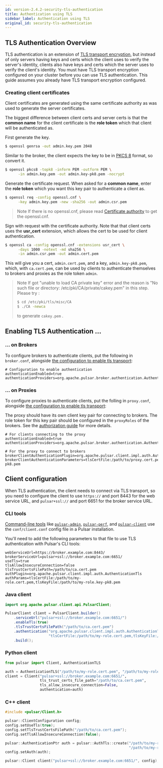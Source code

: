 ```yaml
---
id: version-2.4.2-security-tls-authentication
title: Authentication using TLS
sidebar_label: Authentication using TLS
original_id: security-tls-authentication
---
```


## TLS Authentication Overview

TLS authentication is an extension of [TLS transport encryption](security-tls-transport.md), but instead of only servers having keys and certs which the client uses to verify the server's identity, clients also have keys and certs which the server uses to verify the client's identity. You must have TLS transport encryption configured on your cluster before you can use TLS authentication. This guide assumes you already have TLS transport encryption configured.

### Creating client certificates

Client certificates are generated using the same certificate authority as was used to generate the server certificates.

The biggest difference between client certs and server certs is that the **common name** for the client certificate is the **role token** which that client will be authenticated as.

First generate the key.
```bash
$ openssl genrsa -out admin.key.pem 2048
```

Similar to the broker, the client expects the key to be in [PKCS 8](https://en.wikipedia.org/wiki/PKCS_8) format, so convert it.

```bash
$ openssl pkcs8 -topk8 -inform PEM -outform PEM \
      -in admin.key.pem -out admin.key-pk8.pem -nocrypt
```

Generate the certificate request. When asked for a **common name**, enter the **role token** which you want this key pair to authenticate a client as.

```bash
$ openssl req -config openssl.cnf \
      -key admin.key.pem -new -sha256 -out admin.csr.pem
```
> Note
> If there is no openssl.cnf, please read [Certificate authority](http://pulsar.apache.org/docs/en/security-tls-transport/#certificate-authority) to get the openssl.cnf.

Sign with request with the certificate authority. Note that that client certs uses the **usr_cert** extension, which allows the cert to be used for client authentication.

```bash
$ openssl ca -config openssl.cnf -extensions usr_cert \
      -days 1000 -notext -md sha256 \
      -in admin.csr.pem -out admin.cert.pem
```

This will give you a cert, `admin.cert.pem`, and a key, `admin.key-pk8.pem`, which, with `ca.cert.pem`, can be used by clients to authenticate themselves to brokers and proxies as the role token ``admin``.

> Note
> If got "unable to load CA private key" error and the reason is "No such file or directory: /etc/pki/CA/private/cakey.pem" in this step. Please try :
>
> ```bash
> $ cd /etc/pki/tls/misc/CA
> $ ./CA -newca
> ```
>
> to generate `cakey.pem` .

## Enabling TLS Authentication ...

### ... on Brokers

To configure brokers to authenticate clients, put the following in `broker.conf`, alongside [the configuration to enable tls transport](security-tls-transport.md#broker-configuration):

```properties
# Configuration to enable authentication
authenticationEnabled=true
authenticationProviders=org.apache.pulsar.broker.authentication.AuthenticationProviderTls
```

### ... on Proxies

To configure proxies to authenticate clients, put the folling in `proxy.conf`, alongside [the configuration to enable tls transport](security-tls-transport.md#proxy-configuration):

The proxy should have its own client key pair for connecting to brokers. The role token for this key pair should be configured in the ``proxyRoles`` of the brokers. See the [authorization guide](security-authorization.md) for more details.

```properties
# For clients connecting to the proxy
authenticationEnabled=true
authenticationProviders=org.apache.pulsar.broker.authentication.AuthenticationProviderTls

# For the proxy to connect to brokers
brokerClientAuthenticationPlugin=org.apache.pulsar.client.impl.auth.AuthenticationTls
brokerClientAuthenticationParameters=tlsCertFile:/path/to/proxy.cert.pem,tlsKeyFile:/path/to/proxy.key-pk8.pem
```

## Client configuration

When TLS authentication, the client needs to connect via TLS transport, so you need to configure the client to use ```https://``` and port 8443 for the web service URL, and ```pulsar+ssl://``` and port 6651 for the broker service URL.

### CLI tools

[Command-line tools](reference-cli-tools.md) like [`pulsar-admin`](reference-pulsar-admin.md), [`pulsar-perf`](reference-cli-tools.md#pulsar-perf), and [`pulsar-client`](reference-cli-tools.md#pulsar-client) use the `conf/client.conf` config file in a Pulsar installation.

You'll need to add the following parameters to that file to use TLS authentication with Pulsar's CLI tools:

```properties
webServiceUrl=https://broker.example.com:8443/
brokerServiceUrl=pulsar+ssl://broker.example.com:6651/
useTls=true
tlsAllowInsecureConnection=false
tlsTrustCertsFilePath=/path/to/ca.cert.pem
authPlugin=org.apache.pulsar.client.impl.auth.AuthenticationTls
authParams=tlsCertFile:/path/to/my-role.cert.pem,tlsKeyFile:/path/to/my-role.key-pk8.pem
```

### Java client

```java
import org.apache.pulsar.client.api.PulsarClient;

PulsarClient client = PulsarClient.builder()
    .serviceUrl("pulsar+ssl://broker.example.com:6651/")
    .enableTls(true)
    .tlsTrustCertsFilePath("/path/to/ca.cert.pem")
    .authentication("org.apache.pulsar.client.impl.auth.AuthenticationTls",
                    "tlsCertFile:/path/to/my-role.cert.pem,tlsKeyFile:/path/to/my-role.key-pk8.pem")
    .build();
```

### Python client

```python
from pulsar import Client, AuthenticationTLS

auth = AuthenticationTLS("/path/to/my-role.cert.pem", "/path/to/my-role.key-pk8.pem")
client = Client("pulsar+ssl://broker.example.com:6651/",
                tls_trust_certs_file_path="/path/to/ca.cert.pem",
                tls_allow_insecure_connection=False,
				authentication=auth)
```

### C++ client

```c++
#include <pulsar/Client.h>

pulsar::ClientConfiguration config;
config.setUseTls(true);
config.setTlsTrustCertsFilePath("/path/to/ca.cert.pem");
config.setTlsAllowInsecureConnection(false);

pulsar::AuthenticationPtr auth = pulsar::AuthTls::create("/path/to/my-role.cert.pem",
                                                         "/path/to/my-role.key-pk8.pem")
config.setAuth(auth);

pulsar::Client client("pulsar+ssl://broker.example.com:6651/", config);
```

